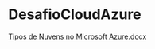 # DesafioCloudAzure

[Tipos de Nuvens no Microsoft Azure.docx](https://github.com/user-attachments/files/19806412/Tipos.de.Nuvens.no.Microsoft.Azure.docx)
